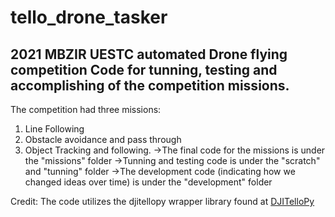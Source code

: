 # tello_drone_tasker
## 2021 MBZIR UESTC automated Drone flying competition Code for tunning, testing and accomplishing of the competition missions. 

The competition had three missions:
1. Line Following
2. Obstacle avoidance and pass through
3. Object Tracking and following.
->The final code for the missions is under the "missions" folder
->Tunning and testing code is under the "scratch" and "tunning" folder
->The development code (indicating how we changed ideas over time) is under the "development" folder

Credit: The code utilizes the djitellopy wrapper library found at [DJITelloPy](https://github.com/damiafuentes/DJITelloPy)

